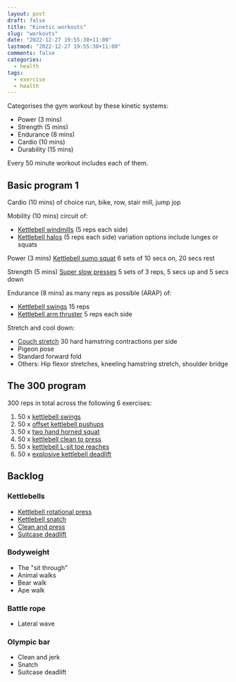 ```yaml
---
layout: post
draft: false
title: "Kinetic workouts"
slug: "workouts"
date: "2022-12-27 19:55:30+11:00"
lastmod: "2022-12-27 19:55:30+11:00"
comments: false
categories:
  - health
tags:
  - exercise
  - health
---
```


Categorises the gym workout by these kinetic systems:

- Power (3 mins)
- Strength (5 mins)
- Endurance (8 mins) 
- Cardio (10 mins)
- Durability (15 mins)

Every 50 minute workout includes each of them.

## Basic program 1

Cardio (10 mins) of choice run, bike, row, stair mill, jump jop

Mobility (10 mins) circuit of:
- [Kettlebell windmills](https://www.youtube.com/watch?v=ITSmgn_BQgY) (5 reps each side)
- [Kettlebell halos](https://www.youtube.com/watch?v=wJcmanVh5EE) (5 reps each side) variation options include lunges or squats

Power (3 mins) [Kettlebell sumo squat](https://www.youtube.com/watch?v=jnjz305tOYw) 6 sets of 10 secs on, 20 secs rest
 
Strength (5 mins) [Super slow presses](https://www.youtube.com/watch?v=gjr-QAdsq4o) 5 sets of 3 reps, 5 secs up and 5 secs down

Endurance (8 mins) as many reps as possible (ARAP) of:
- [Kettlebell swings](https://www.youtube.com/watch?v=ViEYOJC5tVg) 15 reps
- [Kettlebell arm thruster](https://www.youtube.com/watch?v=K3WswUSNLx8) 5 reps each side

Stretch and cool down:
- [Couch stretch](https://www.youtube.com/watch?v=Fg-lwNBzVV8) 30 hard hamstring contractions per side
- Pigeon pose
- Standard forward fold
- Others: Hip flexor stretches, kneeling hamstring stretch, shoulder bridge

## The 300 program 

300 reps in total across the following 6 exercises:

1. 50 x [kettlebell swings](https://www.youtube.com/watch?v=jvH_gc9c1g8&t=487s)
2. 50 x [offset kettlebell pushups](https://www.youtube.com/watch?v=jvH_gc9c1g8&t=569s)
3. 50 x [two hand horned squat](https://www.youtube.com/watch?v=jvH_gc9c1g8&t=625s)
4. 50 x [kettlebell clean to press](https://www.youtube.com/watch?v=jvH_gc9c1g8&t=685s)
5. 50 x [kettlebell L-sit toe reaches](https://www.youtube.com/watch?v=jvH_gc9c1g8&t=743s)
6. 50 x [explosive kettlebell deadlift](https://www.youtube.com/watch?v=jvH_gc9c1g8&t=772s)


## Backlog

### Kettlebells

- [Kettlebell rotational press](https://www.youtube.com/watch?v=VJsSViqofq8&t=7s)
- [Kettlebell snatch](https://www.youtube.com/watch?v=pKVRAdvSjwo)
- [Clean and press]()
- [Suitcase deadlift]()

### Bodyweight

- The "sit through"
- Animal walks
- Bear walk
- Ape walk

### Battle rope

- Lateral wave

### Olympic bar

- Clean and jerk
- Snatch
- Suitcase deadlift

